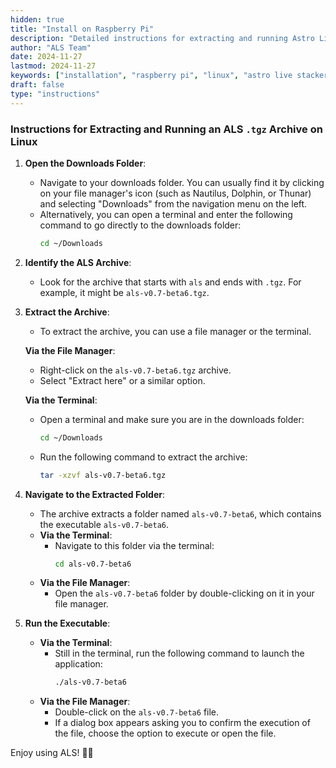 ```yaml
---
hidden: true
title: "Install on Raspberry Pi"
description: "Detailed instructions for extracting and running Astro Live Stacker (ALS) on a Raspberry Pi with Linux."
author: "ALS Team"
date: 2024-11-27
lastmod: 2024-11-27
keywords: ["installation", "raspberry pi", "linux", "astro live stacker", "guide"]
draft: false
type: "instructions"
---
```



<div class="content-wrapper">
  <!-- markdown content start -->

### Instructions for Extracting and Running an ALS `.tgz` Archive on Linux

1. **Open the Downloads Folder**:
   - Navigate to your downloads folder. You can usually find it by clicking on your file manager's icon (such as Nautilus, Dolphin, or Thunar) and selecting "Downloads" from the navigation menu on the left.
   - Alternatively, you can open a terminal and enter the following command to go directly to the downloads folder:
     ```bash
     cd ~/Downloads
     ```

2. **Identify the ALS Archive**:
   - Look for the archive that starts with `als` and ends with `.tgz`. For example, it might be `als-v0.7-beta6.tgz`.

3. **Extract the Archive**:
   - To extract the archive, you can use a file manager or the terminal.
   
   **Via the File Manager**:
     - Right-click on the `als-v0.7-beta6.tgz` archive.
     - Select "Extract here" or a similar option.
   
   **Via the Terminal**:
     - Open a terminal and make sure you are in the downloads folder:
       ```bash
       cd ~/Downloads
       ```
     - Run the following command to extract the archive:
       ```bash
       tar -xzvf als-v0.7-beta6.tgz
       ```

4. **Navigate to the Extracted Folder**:
   - The archive extracts a folder named `als-v0.7-beta6`, which contains the executable `als-v0.7-beta6`.
   - **Via the Terminal**:
     - Navigate to this folder via the terminal:
       ```bash
       cd als-v0.7-beta6
       ```
   - **Via the File Manager**:
     - Open the `als-v0.7-beta6` folder by double-clicking on it in your file manager.

5. **Run the Executable**:
   - **Via the Terminal**:
     - Still in the terminal, run the following command to launch the application:
       ```bash
       ./als-v0.7-beta6
       ```
   - **Via the File Manager**:
     - Double-click on the `als-v0.7-beta6` file.
     - If a dialog box appears asking you to confirm the execution of the file, choose the option to execute or open the file.

Enjoy using ALS! 🚀✨

  <!-- markdown content end -->
</div>
